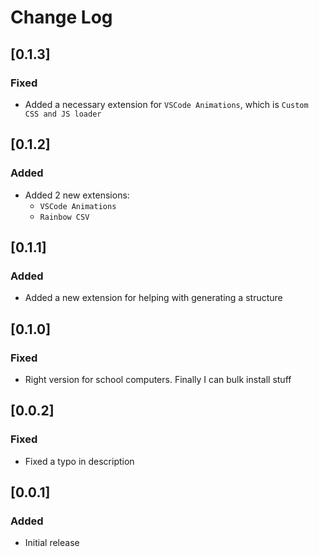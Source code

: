 # Change Log

## [0.1.3]

### Fixed

 - Added a necessary extension for `VSCode Animations`, which is `Custom CSS and JS loader`

## [0.1.2]

### Added

 - Added 2 new extensions:
    - `VSCode Animations`
    - `Rainbow CSV`

## [0.1.1]

### Added
 - Added a new extension for helping with generating a structure

## [0.1.0]

### Fixed
 - Right version for school computers. Finally I can bulk install stuff

## [0.0.2]

### Fixed
 - Fixed a typo in description

## [0.0.1]

### Added
 - Initial release